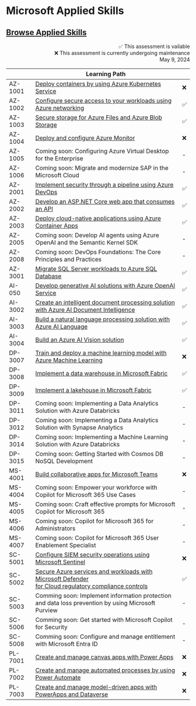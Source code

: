 # Microsoft Applied Skills

## [Browse Applied Skills](https://learn.microsoft.com/en-us/credentials/browse/?credential_types=applied%20skills)

<p align="right">
    ✅ This assessment is vailable <br>
    ❌ This assessment is currently undergoing maintenance <br>
    May 9, 2024
</p>


|          | Learning Path                                                                                                        |     |
| -------- | -------------------------------------------------------------------------------------------------------------------- | --- |
| AZ-1001  | [Deploy containers by using Azure Kubernetes Service][1001 LP]                                                       | ❌ |
| AZ-1002  | [Configure secure access to your workloads using Azure networking][1002 LP]                                          | ✅ |
| AZ-1003  | [Secure storage for Azure Files and Azure Blob Storage][1003 LP]                                                     | ✅ |
| AZ-1004  | [Deploy and configure Azure Monitor][1004 LP]                                                                        | ❌ |
| AZ-1005  | Coming soon: Configuring Azure Virtual Desktop for the Enterprise                                                    | - |
| AZ-1006  | Coming soon: Migrate and modernize SAP in the Microsoft Cloud                                                        | - |
| AZ-2001  | [Implement security through a pipeline using Azure DevOps][2001 LP]                                                  | ✅ |
| AZ-2002  | [Develop an ASP.NET Core web app that consumes an API][2002 LP]                                                      | ✅ |
| AZ-2003  | [Deploy cloud-native applications using Azure Container Apps][2003 LP]                                               | ✅ |
| AZ-2005  | Coming soon: Develop AI agents using Azure OpenAI and the Semantic Kernel SDK                                        | - |
| AZ-2008  | Coming soon: DevOps Foundations: The Core Principles and Practices                                                   | - |
| AZ-3001  | [Migrate SQL Server workloads to Azure SQL Database][3001 LP]                                                        | ✅ |
| AI-050   | [Develop generative AI solutions with Azure OpenAI Service][050 LP]                                                  | ✅ |
| AI-3002  | [Create an intelligent document processing solution with Azure AI Document Intelligence][3002 LP]                    | ✅ |
| AI-3003  | [Build a natural language processing solution with Azure AI Language][3003 LP]                                       | ✅ |
| AI-3004  | [Build an Azure AI Vision solution][3004 LP]                                                                         | ✅ |
| DP-3007  | [Train and deploy a machine learning model with Azure Machine Learning][3007 LP]                                     | ❌ |
| DP-3008  | [Implement a data warehouse in Microsoft Fabric][3008 LP]                                                            | ✅ |
| DP-3009  | [Implement a lakehouse in Microsoft Fabric][3009 LP]                                                                 | ✅ |
| DP-3011  | Coming soon: Implementing a Data Analytics Solution with Azure Databricks                                            | - |
| DP-3012  | Coming soon: Implementing a Data Analytics Solution with Synapse Analytics                                           | - |
| DP-3014  | Coming soon: Implementing a Machine Learning Solution with Azure Databricks                                          | - |
| DP-3015  | Coming soon: Getting Started with Cosmos DB NoSQL Development                                                        | - |
| MS-4001  | [Build collaborative apps for Microsoft Teams][4001 LP]                                                              | ❌ |
| MS-4004  | Coming soon: Empower your workforce with Copilot for Microsoft 365 Use Cases                                         | - |
| MS-4005  | Coming soon: Craft effective prompts for Microsoft Copilot for Microsoft 365                                         | - |
| MS-4006  | Coming soon: Copilot for Microsoft 365 for Administrators                                                            | - |
| MS-4007  | Coming soon: Copilot for Microsoft 365 User Enablement Specialist                                                    | - |
| SC-5001  | [Configure SIEM security operations using Microsoft Sentinel][5001 LP]                                               | ❌ |
| SC-5002  | [Secure Azure services and workloads with Microsoft Defender <br> for Cloud regulatory compliance controls][5002 LP] | ✅ |
| SC-5003  | Comming soon: Implement information protection and data loss prevention by using Microsoft Purview                   | - |
| SC-5006  | Comming soon: Get started with Microsoft Copilot for Security                                                        | - |
| SC-5008  | Comming soon: Configure and manage entitlement with Microsoft Entra ID                                               | - |
| PL-7001  | [Create and manage canvas apps with Power Apps][7001 LP]                                                             | ❌ |
| PL-7002  | [Create and manage automated processes by using Power Automate][7002 LP]                                             | ❌ |
| PL-7003  | [Create and manage model-driven apps with PowerApps and Dataverse][7003 LP]                                          | ❌ |


[050 LP]:    https://learn.microsoft.com/en-us/credentials/applied-skills/develop-generative-ai-solutions-with-azure-openai-service/
[1001 LP]:   https://learn.microsoft.com/en-us/credentials/applied-skills/deploy-containers-by-using-azure-kubernetes-service/
[1002 LP]:   https://learn.microsoft.com/en-us/credentials/applied-skills/configure-secure-workloads-use-azure-virtual-networking/
[1003 LP]:   https://learn.microsoft.com/en-us/credentials/applied-skills/secure-storage-azure-files-azure-blob-storage/
[1004 LP]:   https://learn.microsoft.com/en-us/credentials/applied-skills/deploy-and-configure-azure-monitor/
[2001 LP]:   https://learn.microsoft.com/en-us/credentials/applied-skills/implement-security-through-pipeline-using-devops/
[2002 LP]:   https://learn.microsoft.com/en-us/credentials/applied-skills/develop-an-aspnet-core-web-app-that-consumes-an-api/
[2003 LP]:   https://learn.microsoft.com/en-us/credentials/applied-skills/deploy-cloud-native-apps-using-azure-container-apps/
[2005 LP]:   https://learn.microsoft.com/en-us/training/paths/develop-ai-agents-azure-open-ai-semantic-kernel-sdk/
[2008 LP]:   ./
[3001 LP]:   https://learn.microsoft.com/en-us/credentials/applied-skills/migrate-sql-workloads-azure-sql-database/
[3002 LP]:   https://learn.microsoft.com/en-us/credentials/applied-skills/create-intelligent-document-solution-azure-ai/
[3003 LP]:   https://learn.microsoft.com/en-us/credentials/applied-skills/build-natural-language-solution-azure-ai/
[3004 LP]:   https://learn.microsoft.com/en-us/credentials/applied-skills/build-azure-ai-vision-solution/
[3007 LP]:   https://learn.microsoft.com/en-us/credentials/applied-skills/train-and-deploy-a-machine-learning-model-with-azure-machine-learning/
[3008 LP]:   https://learn.microsoft.com/en-us/credentials/applied-skills/work-with-data-warehouses-using-microsoft-fabric/
[3009 LP]:   https://learn.microsoft.com/en-us/credentials/applied-skills/implement-lakehouse-microsoft-fabric/
[4001 LP]:   https://learn.microsoft.com/en-us/credentials/applied-skills/build-collaborative-apps-microsoft-teams/
[4004 LP]:   ./
[4005 LP]:   ./
[4006 LP]:   https://learn.microsoft.com/en-us/training/courses/ms-4006
[4007 LP]:   ./
[5001 LP]:   https://learn.microsoft.com/en-us/credentials/applied-skills/configure-siem-security-operations-using-microsoft-sentinel/
[5002 LP]:   https://learn.microsoft.com/en-us/credentials/applied-skills/secure-azure-services-and-workloads-with-microsoft-defender-for-cloud-regulatory-compliance-controls/
[5003 LP]:   ./
[5006 LP]:   ./
[5008 LP]:   ./
[7001 LP]:   https://learn.microsoft.com/en-us/credentials/applied-skills/create-manage-canvas-apps-power-apps/
[7002 LP]:   https://learn.microsoft.com/en-us/credentials/applied-skills/create-and-manage-automated-processes-with-power-automate/
[7003 LP]:   https://learn.microsoft.com/en-us/credentials/applied-skills/create-and-manage-model-driven-apps-with-power-apps-and-dataverse/   